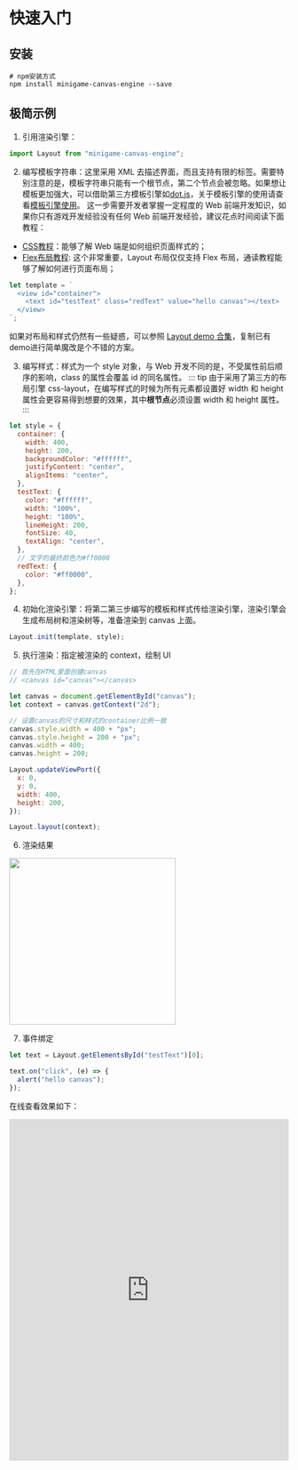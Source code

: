 # 快速入门

## 安装

```shell
# npm安装方式
npm install minigame-canvas-engine --save
```

## 极简示例

1. 引用渲染引擎：

```js
import Layout from "minigame-canvas-engine";
```

2. 编写模板字符串：这里采用 XML 去描述界面，而且支持有限的标签。需要特别注意的是，模板字符串只能有一个根节点，第二个节点会被忽略。如果想让模板更加强大，可以借助第三方模板引擎如[dot.js](https://olado.github.io/doT/index.html)，关于模板引擎的使用请查看[模板引擎使用](../tutorial/templateengine)。
这一步需要开发者掌握一定程度的 Web 前端开发知识，如果你只有游戏开发经验没有任何 Web 前端开发经验，建议花点时间阅读下面教程：
  - [CSS教程](https://www.runoob.com/css/css-tutorial.html)：能够了解 Web 端是如何组织页面样式的；
  - [Flex布局教程](https://www.ruanyifeng.com/blog/2015/07/flex-grammar.html): 这个非常重要，Layout 布局仅仅支持 Flex 布局，通读教程能够了解如何进行页面布局；
```js
let template = `
  <view id="container">
    <text id="testText" class="redText" value="hello canvas"></text>
  </view>
`;

```
如果对布局和样式仍然有一些疑惑，可以参照 [Layout demo 合集](https://codepen.io/collection/PYrdpO)，复制已有demo进行简单魔改是个不错的方案。


3. 编写样式：样式为一个 style 对象，与 Web 开发不同的是，不受属性前后顺序的影响，class 的属性会覆盖 id 的同名属性。
   ::: tip
   由于采用了第三方的布局引擎 css-layout，在编写样式的时候为所有元素都设置好 width 和 height 属性会更容易得到想要的效果，其中**根节点**必须设置 width 和 height 属性。
   :::

```js
let style = {
  container: {
    width: 400,
    height: 200,
    backgroundColor: "#ffffff",
    justifyContent: "center",
    alignItems: "center",
  },
  testText: {
    color: "#ffffff",
    width: "100%",
    height: "100%",
    lineHeight: 200,
    fontSize: 40,
    textAlign: "center",
  },
  // 文字的最终颜色为#ff0000
  redText: {
    color: "#ff0000",
  },
};
```

4. 初始化渲染引擎：将第二第三步编写的模板和样式传给渲染引擎，渲染引擎会生成布局树和渲染树等，准备渲染到 canvas 上面。

```js
Layout.init(template, style);
```

5. 执行渲染：指定被渲染的 context，绘制 UI

```js
// 首先在HTML里面创建canvas
// <canvas id="canvas"></canvas>

let canvas = document.getElementById("canvas");
let context = canvas.getContext("2d");

// 设置canvas的尺寸和样式的container比例一致
canvas.style.width = 400 + "px";
canvas.style.height = 200 + "px";
canvas.width = 400;
canvas.height = 200;

Layout.updateViewPort({
  x: 0,
  y: 0,
  width: 400,
  height: 200,
});

Layout.layout(context);
```

6. 渲染结果

<img src="/imgs/hello.jpg" width=300>

7. 事件绑定

```js
let text = Layout.getElementsById("testText")[0];

text.on("click", (e) => {
  alert("hello canvas");
});
```
在线查看效果如下：
<iframe height="615.2017211914062" style="width: 100%;" scrolling="no" title="Layout Hello Canvas" src="https://codepen.io/yuanzm/embed/VwEeLKw?default-tab=html%2Cresult&editable=true" frameborder="no" loading="lazy" allowtransparency="true" allowfullscreen="true">
  See the Pen <a href="https://codepen.io/yuanzm/pen/VwEeLKw">
  Layout Hello Canvas</a> by yuanzm (<a href="https://codepen.io/yuanzm">@yuanzm</a>)
  on <a href="https://codepen.io">CodePen</a>.
</iframe>
